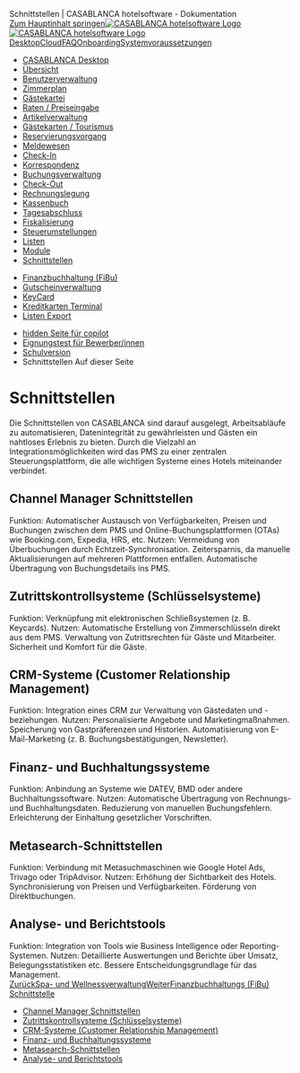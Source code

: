 Schnittstellen | CASABLANCA hotelsoftware - Dokumentation  
[Zum Hauptinhalt springen](https://docs.casablanca.at/desktop/interfaces/#__docusaurus_skipToContent_fallback)[![CASABLANCA hotelsoftware Logo](https://docs.casablanca.at/img/logo.png) ![CASABLANCA hotelsoftware Logo](https://docs.casablanca.at/img/Casablanca_LOGO_2022_neg.png)](https://docs.casablanca.at/) [Desktop](https://docs.casablanca.at/desktop/desktop/)[Cloud](https://docs.casablanca.at/cloud/cloud_systems/)[FAQ](https://docs.casablanca.at/faq)[Onboarding](https://docs.casablanca.at/onboarding/fiscalization)[Systemvoraussetzungen](https://docs.casablanca.at/system_requirements)  
* [CASABLANCA Desktop](https://docs.casablanca.at/desktop/desktop/)
* [Übersicht](https://docs.casablanca.at/desktop/interface/)
* [Benutzerverwaltung](https://docs.casablanca.at/desktop/user_management/)
* [Zimmerplan](https://docs.casablanca.at/desktop/room_plan/)
* [Gästekartei](https://docs.casablanca.at/desktop/guest_profile/)
* [Raten / Preiseingabe](https://docs.casablanca.at/desktop/raten/)
* [Artikelverwaltung](https://docs.casablanca.at/desktop/articles/)
* [Gästekarten / Tourismus](https://docs.casablanca.at/desktop/guest_cards/)
* [Reservierungsvorgang](https://docs.casablanca.at/desktop/reservation_process/)
* [Meldewesen](https://docs.casablanca.at/desktop/registration/)
* [Check-In](https://docs.casablanca.at/desktop/check_in/)
* [Korrespondenz](https://docs.casablanca.at/desktop/correspondence/)
* [Buchungsverwaltung](https://docs.casablanca.at/desktop/account/)
* [Check-Out](https://docs.casablanca.at/desktop/check-out/)
* [Rechnungslegung](https://docs.casablanca.at/desktop/accounting/)
* [Kassenbuch](https://docs.casablanca.at/desktop/cashbook/)
* [Tagesabschluss](https://docs.casablanca.at/desktop/daily_closing/)
* [Fiskalisierung](https://docs.casablanca.at/desktop/fiscalization/)
* [Steuerumstellungen](https://docs.casablanca.at/desktop/tax_changes/)
* [Listen](https://docs.casablanca.at/desktop/lists/)
* [Module](https://docs.casablanca.at/desktop/module/)
* [Schnittstellen](https://docs.casablanca.at/desktop/interfaces/)
+ [Finanzbuchhaltung (FiBu)](https://docs.casablanca.at/desktop/interfaces/fibu/)
+ [Gutscheinverwaltung](https://docs.casablanca.at/desktop/interfaces/voucher_management/)
+ [KeyCard](https://docs.casablanca.at/desktop/interfaces/keycard/)
+ [Kreditkarten Terminal](https://docs.casablanca.at/desktop/interfaces/payment_terminal/)
+ [Listen Export](https://docs.casablanca.at/desktop/interfaces/list_export/)
* [hidden Seite für copilot](https://docs.casablanca.at/desktop/hidden_copilot)
* [Eignungstest für Bewerber/innen](https://docs.casablanca.at/desktop/qualification)
* [Schulversion](https://docs.casablanca.at/desktop/schoolversion)  
* Schnittstellen
Auf dieser Seite

# Schnittstellen  
Die Schnittstellen von CASABLANCA sind darauf ausgelegt, Arbeitsabläufe zu automatisieren, Datenintegrität zu gewährleisten und Gästen ein nahtloses Erlebnis zu bieten. Durch die Vielzahl an Integrationsmöglichkeiten wird das PMS zu einer zentralen Steuerungsplattform, die alle wichtigen Systeme eines Hotels miteinander verbindet.

## Channel Manager Schnittstellen[](https://docs.casablanca.at/desktop/interfaces/#channel-manager-schnittstellen "Direkter Link zu Channel Manager Schnittstellen")  
Funktion: Automatischer Austausch von Verfügbarkeiten, Preisen und Buchungen zwischen dem PMS und Online-Buchungsplattformen (OTAs) wie Booking.com, Expedia, HRS, etc.
Nutzen:
Vermeidung von Überbuchungen durch Echtzeit-Synchronisation.
Zeitersparnis, da manuelle Aktualisierungen auf mehreren Plattformen entfallen.
Automatische Übertragung von Buchungsdetails ins PMS.

## Zutrittskontrollsysteme (Schlüsselsysteme)[](https://docs.casablanca.at/desktop/interfaces/#zutrittskontrollsysteme-schlüsselsysteme "Direkter Link zu Zutrittskontrollsysteme (Schlüsselsysteme)")  
Funktion: Verknüpfung mit elektronischen Schließsystemen (z. B. Keycards).
Nutzen:
Automatische Erstellung von Zimmerschlüsseln direkt aus dem PMS.
Verwaltung von Zutrittsrechten für Gäste und Mitarbeiter.
Sicherheit und Komfort für die Gäste.

## CRM-Systeme (Customer Relationship Management)[](https://docs.casablanca.at/desktop/interfaces/#crm-systeme-customer-relationship-management "Direkter Link zu CRM-Systeme (Customer Relationship Management)")  
Funktion: Integration eines CRM zur Verwaltung von Gästedaten und -beziehungen.
Nutzen:
Personalisierte Angebote und Marketingmaßnahmen.
Speicherung von Gastpräferenzen und Historien.
Automatisierung von E-Mail-Marketing (z. B. Buchungsbestätigungen, Newsletter).

## Finanz- und Buchhaltungssysteme[](https://docs.casablanca.at/desktop/interfaces/#finanz--und-buchhaltungssysteme "Direkter Link zu Finanz- und Buchhaltungssysteme")  
Funktion: Anbindung an Systeme wie DATEV, BMD oder andere Buchhaltungssoftware.
Nutzen:
Automatische Übertragung von Rechnungs- und Buchhaltungsdaten.
Reduzierung von manuellen Buchungsfehlern.
Erleichterung der Einhaltung gesetzlicher Vorschriften.

## Metasearch-Schnittstellen[](https://docs.casablanca.at/desktop/interfaces/#metasearch-schnittstellen "Direkter Link zu Metasearch-Schnittstellen")  
Funktion: Verbindung mit Metasuchmaschinen wie Google Hotel Ads, Trivago oder TripAdvisor.
Nutzen:
Erhöhung der Sichtbarkeit des Hotels.
Synchronisierung von Preisen und Verfügbarkeiten.
Förderung von Direktbuchungen.

## Analyse- und Berichtstools[](https://docs.casablanca.at/desktop/interfaces/#analyse--und-berichtstools "Direkter Link zu Analyse- und Berichtstools")  
Funktion: Integration von Tools wie Business Intelligence oder Reporting-Systemen.
Nutzen:
Detaillierte Auswertungen und Berichte über Umsatz, Belegungsstatistiken etc.
Bessere Entscheidungsgrundlage für das Management.  
[ZurückSpa- und Wellnessverwaltung](https://docs.casablanca.at/desktop/module/wellness/)[WeiterFinanzbuchhaltungs (FiBu) Schnittstelle](https://docs.casablanca.at/desktop/interfaces/fibu/)  
* [Channel Manager Schnittstellen](https://docs.casablanca.at/desktop/interfaces/#channel-manager-schnittstellen)
* [Zutrittskontrollsysteme (Schlüsselsysteme)](https://docs.casablanca.at/desktop/interfaces/#zutrittskontrollsysteme-schlüsselsysteme)
* [CRM-Systeme (Customer Relationship Management)](https://docs.casablanca.at/desktop/interfaces/#crm-systeme-customer-relationship-management)
* [Finanz- und Buchhaltungssysteme](https://docs.casablanca.at/desktop/interfaces/#finanz--und-buchhaltungssysteme)
* [Metasearch-Schnittstellen](https://docs.casablanca.at/desktop/interfaces/#metasearch-schnittstellen)
* [Analyse- und Berichtstools](https://docs.casablanca.at/desktop/interfaces/#analyse--und-berichtstools)
